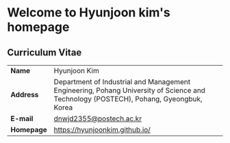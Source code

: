 # Welcome to Hyunjoon kim's homepage

## Curriculum Vitae

|||
|:---|:---|
|**Name**|Hyunjoon Kim|
|**Address**|Department of Industrial and Management Engineering, Pohang University of Science and Technology (POSTECH), Pohang, Gyeongbuk, Korea|
|**E-mail**|dnwjd2355@postech.ac.kr|
|**Homepage**|https://hyunjoonkim.github.io/|
